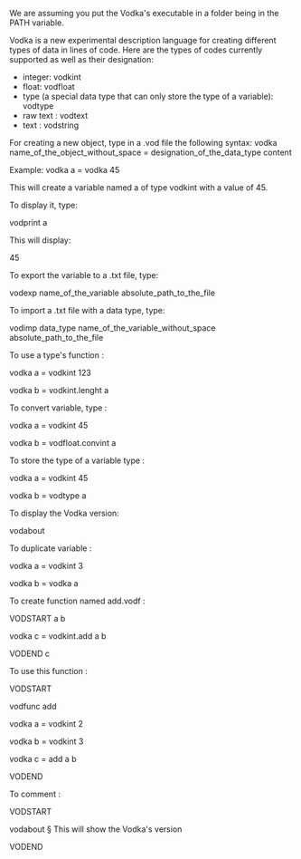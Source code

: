 We are assuming you put the Vodka's executable in a folder being in the PATH variable.

Vodka is a new experimental description language for creating different types of data in lines of code. Here are the types of codes currently supported as well as their designation:
- integer: vodkint
- float: vodfloat
- type (a special data type that can only store the type of a variable): vodtype
- raw text : vodtext
- text : vodstring

For creating a new object, type in a .vod file the following syntax:
vodka name_of_the_object_without_space = designation_of_the_data_type content

Example: vodka a = vodka 45

This will create a variable named a of type vodkint with a value of 45.

To display it, type:

vodprint a

This will display:

45

To export the variable to a .txt file, type:

vodexp name_of_the_variable absolute_path_to_the_file

To import a .txt file with a data type, type:

vodimp data_type name_of_the_variable_without_space absolute_path_to_the_file

To use a type's function :

vodka a = vodkint 123

vodka b = vodkint.lenght a

To convert variable, type :

vodka a = vodkint 45

vodka b = vodfloat.convint a

To store the type of a variable type :

vodka a = vodkint 45

vodka b = vodtype a

To display the Vodka version:

vodabout

To duplicate variable :

vodka a = vodkint 3

vodka b = vodka a

To create function named add.vodf :

VODSTART a b

vodka c = vodkint.add a b

VODEND c

To use this function :

VODSTART

vodfunc add

vodka a = vodkint 2

vodka b = vodkint 3

vodka c = add a b

VODEND

To comment :

VODSTART

vodabout § This will show the Vodka's version

VODEND

